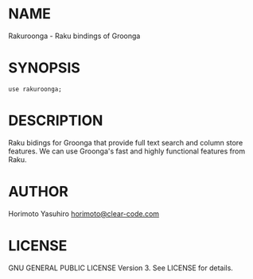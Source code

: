 NAME
====

Rakuroonga - Raku bindings of Groonga

SYNOPSIS
========

```perl6
use rakuroonga;
```

DESCRIPTION
===========

Raku bidings for Groonga that provide full text search and column store features.
We can use Groonga's fast and highly functional features from Raku.

AUTHOR
======

Horimoto Yasuhiro <horimoto@clear-code.com>

LICENSE
=======

GNU GENERAL PUBLIC LICENSE Version 3.
See LICENSE for details.

